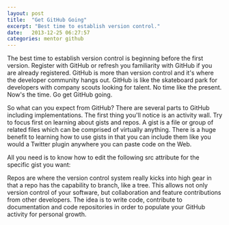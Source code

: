 ```yaml
---
layout: post
title:  "Get GitHub Going"
excerpt: "Best time to establish version control."
date:   2013-12-25 06:27:57
categories: mentor github
---
```


The best time to establish version control is beginning before the first version. Register with GitHub or refresh you familiarity with GitHub if you are already registered. GitHub is more than version control and it's where the developer community hangs out. GitHub is like the skateboard park for developers with company scouts looking for talent. No time like the present. Now's the time. Go get GitHub going.

So what can you expect from GitHub? There are several parts to GitHub including implementations. The first thing you'll notice is an activity wall. Try to focus first on learning about gists and repos. A gist is a file or group of related files which can be comprised of virtually anything. There is a huge benefit to learning how to use gists in that you can include them like you would a Twitter plugin anywhere you can paste code on the Web.

All you need is to know how to edit the following src attribute for the specific gist you want:

<script src="https://gist.github.com/AirDisa/8124295.js"></script>

Repos are where the version control system really kicks into high gear in that a repo has the capability to branch, like a tree. This allows not only version control of your software, but collaboration and feature contributions from other developers. The idea is to write code, contribute to documentation and code repositories in order to populate your GitHub activity for personal growth. 


